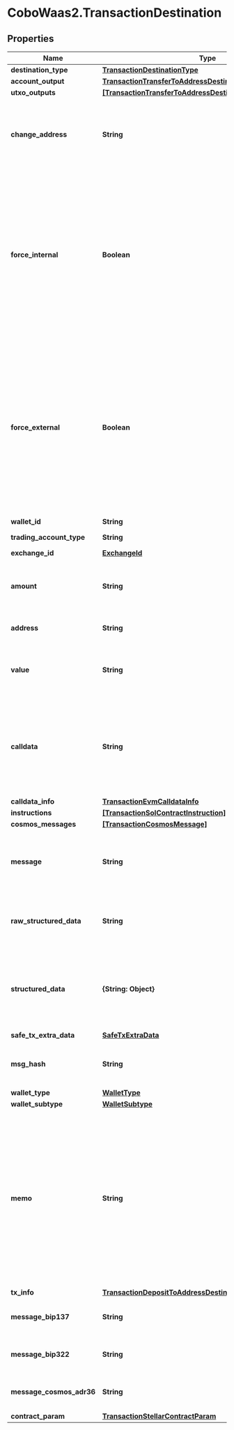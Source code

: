 # CoboWaas2.TransactionDestination

## Properties

Name | Type | Description | Notes
------------ | ------------- | ------------- | -------------
**destination_type** | [**TransactionDestinationType**](TransactionDestinationType.md) |  | 
**account_output** | [**TransactionTransferToAddressDestinationAccountOutput**](TransactionTransferToAddressDestinationAccountOutput.md) |  | [optional] 
**utxo_outputs** | [**[TransactionTransferToAddressDestinationUtxoOutputsInner]**](TransactionTransferToAddressDestinationUtxoOutputsInner.md) |  | [optional] 
**change_address** | **String** | The address used to receive the remaining funds or change from the transaction. | [optional] 
**force_internal** | **Boolean** | Whether the transaction request must be executed as a [Cobo Loop](https://manuals.cobo.com/en/portal/custodial-wallets/cobo-loop) transfer.   - &#x60;true&#x60;: The transaction request must be executed as a Cobo Loop transfer.   - &#x60;false&#x60;: The transaction request may not be executed as a Cobo Loop transfer.  | [optional] 
**force_external** | **Boolean** | Whether the transaction request must not be executed as a [Cobo Loop](https://manuals.cobo.com/en/portal/custodial-wallets/cobo-loop) transfer.   - &#x60;true&#x60;: The transaction request must not be executed as a Cobo Loop transfer.   - &#x60;false&#x60;: The transaction request can be executed as a Cobo Loop transfer.  | [optional] 
**wallet_id** | **String** | The wallet ID. | 
**trading_account_type** | **String** | The trading account type. | [optional] 
**exchange_id** | [**ExchangeId**](ExchangeId.md) |  | [optional] 
**amount** | **String** | The transfer amount. For example, if you trade 1.5 BTC, then the value is &#x60;1.5&#x60;.  | 
**address** | **String** | The destination address. | 
**value** | **String** | The transfer amount. For example, if you trade 1.5 ETH, then the value is &#x60;1.5&#x60;.  | [optional] 
**calldata** | **String** | The data that is used to invoke a specific function or method within the specified contract at the destination address.  | 
**calldata_info** | [**TransactionEvmCalldataInfo**](TransactionEvmCalldataInfo.md) |  | [optional] 
**instructions** | [**[TransactionSolContractInstruction]**](TransactionSolContractInstruction.md) |  | [optional] 
**cosmos_messages** | [**[TransactionCosmosMessage]**](TransactionCosmosMessage.md) |  | 
**message** | **String** | The raw data of the message to be signed, encoded in Base64 format. | 
**raw_structured_data** | **String** | The raw structured data to be signed, formatted as a JSON string. | [optional] 
**structured_data** | **{String: Object}** | The structured data to be signed, formatted as a JSON object according to the EIP-712 standard. | 
**safe_tx_extra_data** | [**SafeTxExtraData**](SafeTxExtraData.md) |  | [optional] 
**msg_hash** | **String** | Message hash to be signed, in hexadecimal format. | [optional] 
**wallet_type** | [**WalletType**](WalletType.md) |  | 
**wallet_subtype** | [**WalletSubtype**](WalletSubtype.md) |  | 
**memo** | **String** | The memo that identifies a transaction in order to credit the correct account. For transfers out of Cobo Portal, it is highly recommended to include a memo for the chains such as XRP, EOS, XLM, IOST, BNB_BNB, ATOM, LUNA, and TON. | [optional] 
**tx_info** | [**TransactionDepositToAddressDestinationTxInfo**](TransactionDepositToAddressDestinationTxInfo.md) |  | [optional] 
**message_bip137** | **String** | Message to be signed, in hexadecimal format. | 
**message_bip322** | **String** | Message to be signed, in hexadecimal format. | 
**message_cosmos_adr36** | **String** | Message to be signed, in hexadecimal format. | 
**contract_param** | [**TransactionStellarContractParam**](TransactionStellarContractParam.md) |  | 


